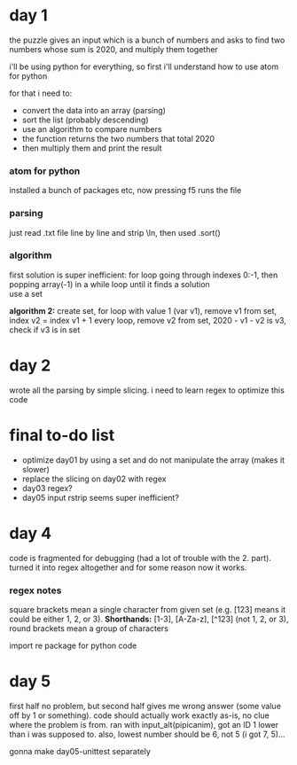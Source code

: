 # day 1

the puzzle gives an input which is a bunch of numbers and asks to find two numbers whose sum is 2020, and multiply them together

i'll be using python for everything, so first i'll understand how to use atom for python

for that i need to:  
* convert the data into an array (parsing)
* sort the list (probably descending)
* use an algorithm to compare numbers
* the function returns the two numbers that total 2020
* then multiply them and print the result

### atom for python

installed a bunch of packages etc, now pressing f5 runs the file

### parsing

just read .txt file line by line and strip \ln, then used .sort()

### algorithm

first solution is super inefficient: for loop going through indexes 0:-1, then popping array(-1) in a while loop until it finds a solution  
use a set

**algorithm 2:** create set, for loop with value 1 (var v1), remove v1 from set, index v2 = index v1 + 1 every loop, remove v2 from set, 2020 - v1 - v2 is v3, check if v3 is in set

# day 2

wrote all the parsing by simple slicing. i need to learn regex to optimize this code

# final to-do list

* optimize day01 by using a set and do not manipulate the array (makes it slower)
* replace the slicing on day02 with regex
* day03 regex?
* day05 input rstrip seems super inefficient?

# day 4

code is fragmented for debugging (had a lot of trouble with the 2. part). turned it into regex altogether and for some reason now it works. 

### regex notes

square brackets mean a single character from given set (e.g. [123] means it could be either 1, 2, or 3). **Shorthands:** [1-3], [A-Za-z], [^123] (not 1, 2, or 3), round brackets mean a group of characters

import re package for python code

# day 5

first half no problem, but second half gives me wrong answer (some value off by 1 or something). code should actually work exactly as-is, no clue where the problem is from. ran with input_alt(pipicanim), got an ID 1 lower than i was supposed to. also, lowest number should be 6, not 5 (i got 7, 5)...

gonna make day05-unittest separately
